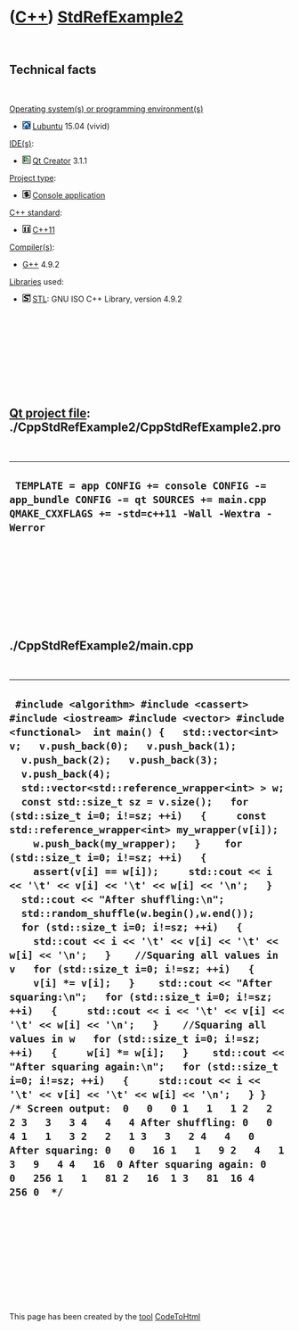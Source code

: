 
 

 

 

 

 

([C++](Cpp.md)) [StdRefExample2](CppStdRefExample2.md)
========================================================

 

Technical facts
---------------

 

[Operating system(s) or programming environment(s)](CppOs.md)

-   ![Lubuntu](PicLubuntu.png) [Lubuntu](CppLubuntu.md) 15.04 (vivid)

[IDE(s)](CppIde.md):

-   ![Qt Creator](PicQtCreator.png) [Qt Creator](CppQtCreator.md) 3.1.1

[Project type](CppQtProjectType.md):

-   ![console](PicConsole.png) [Console
    application](CppConsoleApplication.md)

[C++ standard](CppStandard.md):

-   ![C++11](PicCpp11.png) [C++11](Cpp11.md)

[Compiler(s)](CppCompiler.md):

-   [G++](CppGpp.md) 4.9.2

[Libraries](CppLibrary.md) used:

-   ![STL](PicStl.png) [STL](CppStl.md): GNU ISO C++ Library, version
    4.9.2

 

 

 

 

 

[Qt project file](CppQtProjectFile.md): ./CppStdRefExample2/CppStdRefExample2.pro
----------------------------------------------------------------------------------

 

  ----------------------------------------------------------------------------------------------------------------------------------------------
  ` TEMPLATE = app CONFIG += console CONFIG -= app_bundle CONFIG -= qt SOURCES += main.cpp QMAKE_CXXFLAGS += -std=c++11 -Wall -Wextra -Werror`
  ----------------------------------------------------------------------------------------------------------------------------------------------

 

 

 

 

 

./CppStdRefExample2/main.cpp
----------------------------

 

  ----------------------------------------------------------------------------------------------------------------------------------------------------------------------------------------------------------------------------------------------------------------------------------------------------------------------------------------------------------------------------------------------------------------------------------------------------------------------------------------------------------------------------------------------------------------------------------------------------------------------------------------------------------------------------------------------------------------------------------------------------------------------------------------------------------------------------------------------------------------------------------------------------------------------------------------------------------------------------------------------------------------------------------------------------------------------------------------------------------------------------------------------------------------------------------------------------------------------------------------------------------------------------------------------------------------------------------------------------------------------------------------------------------------------------------------------------------------------------------------------------------------------------------------------------------------------------
  ` #include <algorithm> #include <cassert> #include <iostream> #include <vector> #include <functional>  int main() {   std::vector<int> v;   v.push_back(0);   v.push_back(1);   v.push_back(2);   v.push_back(3);   v.push_back(4);    std::vector<std::reference_wrapper<int> > w;   const std::size_t sz = v.size();   for (std::size_t i=0; i!=sz; ++i)   {     const std::reference_wrapper<int> my_wrapper(v[i]);     w.push_back(my_wrapper);   }    for (std::size_t i=0; i!=sz; ++i)   {     assert(v[i] == w[i]);     std::cout << i << '\t' << v[i] << '\t' << w[i] << '\n';   }    std::cout << "After shuffling:\n";   std::random_shuffle(w.begin(),w.end());    for (std::size_t i=0; i!=sz; ++i)   {     std::cout << i << '\t' << v[i] << '\t' << w[i] << '\n';   }    //Squaring all values in v   for (std::size_t i=0; i!=sz; ++i)   {     v[i] *= v[i];   }    std::cout << "After squaring:\n";   for (std::size_t i=0; i!=sz; ++i)   {     std::cout << i << '\t' << v[i] << '\t' << w[i] << '\n';   }    //Squaring all values in w   for (std::size_t i=0; i!=sz; ++i)   {     w[i] *= w[i];   }    std::cout << "After squaring again:\n";   for (std::size_t i=0; i!=sz; ++i)   {     std::cout << i << '\t' << v[i] << '\t' << w[i] << '\n';   } }  /* Screen output:  0   0   0 1   1   1 2   2   2 3   3   3 4   4   4 After shuffling: 0   0   4 1   1   3 2   2   1 3   3   2 4   4   0 After squaring: 0   0   16 1   1   9 2   4   1 3   9   4 4   16  0 After squaring again: 0   0   256 1   1   81 2   16  1 3   81  16 4   256 0  */`
  ----------------------------------------------------------------------------------------------------------------------------------------------------------------------------------------------------------------------------------------------------------------------------------------------------------------------------------------------------------------------------------------------------------------------------------------------------------------------------------------------------------------------------------------------------------------------------------------------------------------------------------------------------------------------------------------------------------------------------------------------------------------------------------------------------------------------------------------------------------------------------------------------------------------------------------------------------------------------------------------------------------------------------------------------------------------------------------------------------------------------------------------------------------------------------------------------------------------------------------------------------------------------------------------------------------------------------------------------------------------------------------------------------------------------------------------------------------------------------------------------------------------------------------------------------------------------------

 

 

 

 

 

 

This page has been created by the [tool](Tools.md)
[CodeToHtml](ToolCodeToHtml.md)
